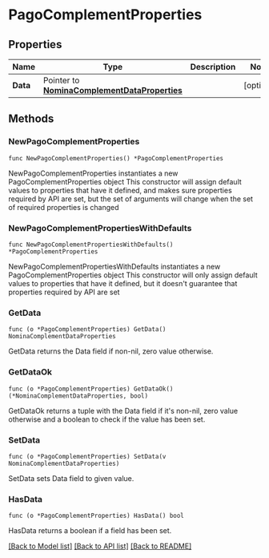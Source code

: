 # PagoComplementProperties

## Properties

Name | Type | Description | Notes
------------ | ------------- | ------------- | -------------
**Data** | Pointer to [**NominaComplementDataProperties**](NominaComplementDataProperties.md) |  | [optional] 

## Methods

### NewPagoComplementProperties

`func NewPagoComplementProperties() *PagoComplementProperties`

NewPagoComplementProperties instantiates a new PagoComplementProperties object
This constructor will assign default values to properties that have it defined,
and makes sure properties required by API are set, but the set of arguments
will change when the set of required properties is changed

### NewPagoComplementPropertiesWithDefaults

`func NewPagoComplementPropertiesWithDefaults() *PagoComplementProperties`

NewPagoComplementPropertiesWithDefaults instantiates a new PagoComplementProperties object
This constructor will only assign default values to properties that have it defined,
but it doesn't guarantee that properties required by API are set

### GetData

`func (o *PagoComplementProperties) GetData() NominaComplementDataProperties`

GetData returns the Data field if non-nil, zero value otherwise.

### GetDataOk

`func (o *PagoComplementProperties) GetDataOk() (*NominaComplementDataProperties, bool)`

GetDataOk returns a tuple with the Data field if it's non-nil, zero value otherwise
and a boolean to check if the value has been set.

### SetData

`func (o *PagoComplementProperties) SetData(v NominaComplementDataProperties)`

SetData sets Data field to given value.

### HasData

`func (o *PagoComplementProperties) HasData() bool`

HasData returns a boolean if a field has been set.


[[Back to Model list]](../README.md#documentation-for-models) [[Back to API list]](../README.md#documentation-for-api-endpoints) [[Back to README]](../README.md)



